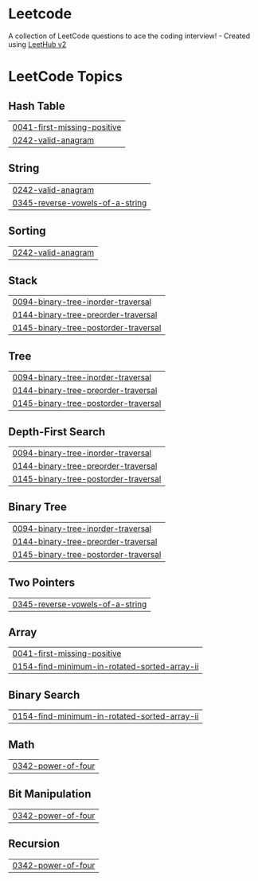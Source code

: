 # Leetcode
A collection of LeetCode questions to ace the coding interview! - Created using [LeetHub v2](https://github.com/arunbhardwaj/LeetHub-2.0)

<!---LeetCode Topics Start-->
# LeetCode Topics
## Hash Table
|  |
| ------- |
| [0041-first-missing-positive](https://github.com/Piyush12379/Leetcode/tree/master/0041-first-missing-positive) |
| [0242-valid-anagram](https://github.com/Piyush12379/Leetcode/tree/master/0242-valid-anagram) |
## String
|  |
| ------- |
| [0242-valid-anagram](https://github.com/Piyush12379/Leetcode/tree/master/0242-valid-anagram) |
| [0345-reverse-vowels-of-a-string](https://github.com/Piyush12379/Leetcode/tree/master/0345-reverse-vowels-of-a-string) |
## Sorting
|  |
| ------- |
| [0242-valid-anagram](https://github.com/Piyush12379/Leetcode/tree/master/0242-valid-anagram) |
## Stack
|  |
| ------- |
| [0094-binary-tree-inorder-traversal](https://github.com/Piyush12379/Leetcode/tree/master/0094-binary-tree-inorder-traversal) |
| [0144-binary-tree-preorder-traversal](https://github.com/Piyush12379/Leetcode/tree/master/0144-binary-tree-preorder-traversal) |
| [0145-binary-tree-postorder-traversal](https://github.com/Piyush12379/Leetcode/tree/master/0145-binary-tree-postorder-traversal) |
## Tree
|  |
| ------- |
| [0094-binary-tree-inorder-traversal](https://github.com/Piyush12379/Leetcode/tree/master/0094-binary-tree-inorder-traversal) |
| [0144-binary-tree-preorder-traversal](https://github.com/Piyush12379/Leetcode/tree/master/0144-binary-tree-preorder-traversal) |
| [0145-binary-tree-postorder-traversal](https://github.com/Piyush12379/Leetcode/tree/master/0145-binary-tree-postorder-traversal) |
## Depth-First Search
|  |
| ------- |
| [0094-binary-tree-inorder-traversal](https://github.com/Piyush12379/Leetcode/tree/master/0094-binary-tree-inorder-traversal) |
| [0144-binary-tree-preorder-traversal](https://github.com/Piyush12379/Leetcode/tree/master/0144-binary-tree-preorder-traversal) |
| [0145-binary-tree-postorder-traversal](https://github.com/Piyush12379/Leetcode/tree/master/0145-binary-tree-postorder-traversal) |
## Binary Tree
|  |
| ------- |
| [0094-binary-tree-inorder-traversal](https://github.com/Piyush12379/Leetcode/tree/master/0094-binary-tree-inorder-traversal) |
| [0144-binary-tree-preorder-traversal](https://github.com/Piyush12379/Leetcode/tree/master/0144-binary-tree-preorder-traversal) |
| [0145-binary-tree-postorder-traversal](https://github.com/Piyush12379/Leetcode/tree/master/0145-binary-tree-postorder-traversal) |
## Two Pointers
|  |
| ------- |
| [0345-reverse-vowels-of-a-string](https://github.com/Piyush12379/Leetcode/tree/master/0345-reverse-vowels-of-a-string) |
## Array
|  |
| ------- |
| [0041-first-missing-positive](https://github.com/Piyush12379/Leetcode/tree/master/0041-first-missing-positive) |
| [0154-find-minimum-in-rotated-sorted-array-ii](https://github.com/Piyush12379/Leetcode/tree/master/0154-find-minimum-in-rotated-sorted-array-ii) |
## Binary Search
|  |
| ------- |
| [0154-find-minimum-in-rotated-sorted-array-ii](https://github.com/Piyush12379/Leetcode/tree/master/0154-find-minimum-in-rotated-sorted-array-ii) |
## Math
|  |
| ------- |
| [0342-power-of-four](https://github.com/Piyush12379/Leetcode/tree/master/0342-power-of-four) |
## Bit Manipulation
|  |
| ------- |
| [0342-power-of-four](https://github.com/Piyush12379/Leetcode/tree/master/0342-power-of-four) |
## Recursion
|  |
| ------- |
| [0342-power-of-four](https://github.com/Piyush12379/Leetcode/tree/master/0342-power-of-four) |
<!---LeetCode Topics End-->